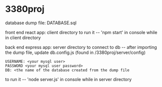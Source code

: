 # 3380proj

database dump file: DATABASE.sql

front end react app: client directory
to run it -- 'npm start' in console while in client directory

back end express app: server directory
to connect to db -- after importing the dump file, update db.config.js (found in /3380proj/server/config)
    
    USERNAME: <your mysql user>
    PASSWORD <your mysql user password>
    DB: <the name of the database created from the dump file
    
to run it -- 'node server.js' in console while in server directory
